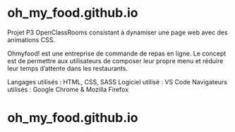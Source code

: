 # oh_my_food.github.io

Projet P3 OpenClassRooms consistant à dynamiser une page web avec des animations CSS.

Ohmyfood! est une entreprise de commande de repas en ligne. Le concept est de permettre aux utilisateurs de composer leur propre menu et réduire leur temps d’attente dans les restaurants.

Langages utilisés : HTML, CSS, SASS Logiciel utilisé : VS Code Navigateurs utilisés : Google Chrome & Mozilla Firefox
# oh_my_food.github.io

